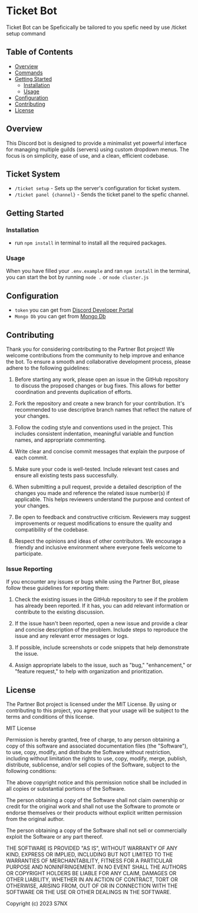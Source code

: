 
# Ticket Bot

Ticket Bot can be Speficically be tailored to you spefic need by use /ticket setup command

## Table of Contents

- [Overview](#overview)
- [Commands](#commands)
- [Getting Started](#getting-started)
  - [Installation](#installation)
  - [Usage](#usage)
- [Configuration](#configuration)
- [Contributing](#contributing)
- [License](#license)

## Overview

This Discord bot is designed to provide a minimalist yet powerful interface for managing multiple guilds (servers) using custom dropdown menus. The focus is on simplicity, ease of use, and a clean, efficient codebase.

## Ticket System

- `/ticket setup` - Sets up the server's configuration for ticket system.
- `/ticket panel {channel}` - Sends the ticket panel to the spefic channel.

## Getting Started

### Installation

- run `npm install` in terminal to install all the required packages.

### Usage

When you have filled your `.env.example` and ran `npm install` in the terminal, you can start the bot by running `node .` or `node cluster.js`

## Configuration

- `token` you can get from [Discord Developer Portal](https://discord.com/developers/applications)
- `Mongo Db` you can get from [Mongo Db](https://cloud.mongodb.com/)

## Contributing

Thank you for considering contributing to the Partner Bot project! We welcome contributions from the community to help improve and enhance the bot. To ensure a smooth and collaborative development process, please adhere to the following guidelines:

1. Before starting any work, please open an issue in the GitHub repository to discuss the proposed changes or bug fixes. This allows for better coordination and prevents duplication of efforts.

2. Fork the repository and create a new branch for your contribution. It's recommended to use descriptive branch names that reflect the nature of your changes.

3. Follow the coding style and conventions used in the project. This includes consistent indentation, meaningful variable and function names, and appropriate commenting.

4. Write clear and concise commit messages that explain the purpose of each commit.

5. Make sure your code is well-tested. Include relevant test cases and ensure all existing tests pass successfully.

6. When submitting a pull request, provide a detailed description of the changes you made and reference the related issue number(s) if applicable. This helps reviewers understand the purpose and context of your changes.

7. Be open to feedback and constructive criticism. Reviewers may suggest improvements or request modifications to ensure the quality and compatibility of the codebase.

8. Respect the opinions and ideas of other contributors. We encourage a friendly and inclusive environment where everyone feels welcome to participate.

### Issue Reporting

If you encounter any issues or bugs while using the Partner Bot, please follow these guidelines for reporting them:

1. Check the existing issues in the GitHub repository to see if the problem has already been reported. If it has, you can add relevant information or contribute to the existing discussion.

2. If the issue hasn't been reported, open a new issue and provide a clear and concise description of the problem. Include steps to reproduce the issue and any relevant error messages or logs.

3. If possible, include screenshots or code snippets that help demonstrate the issue.

4. Assign appropriate labels to the issue, such as "bug," "enhancement," or "feature request," to help with organization and prioritization.

## License

The Partner Bot project is licensed under the MIT License. By using or contributing to this project, you agree that your usage will be subject to the terms and conditions of this license.

MIT License

Permission is hereby granted, free of charge, to any person obtaining a copy of this software and associated documentation files (the "Software"), to use, copy, modify, and distribute the Software without restriction, including without limitation the rights to use, copy, modify, merge, publish, distribute, sublicense, and/or sell copies of the Software, subject to the following conditions:

The above copyright notice and this permission notice shall be included in all copies or substantial portions of the Software.

The person obtaining a copy of the Software shall not claim ownership or credit for the original work and shall not use the Software to promote or endorse themselves or their products without explicit written permission from the original author.

The person obtaining a copy of the Software shall not sell or commercially exploit the Software or any part thereof.

THE SOFTWARE IS PROVIDED "AS IS", WITHOUT WARRANTY OF ANY KIND, EXPRESS OR IMPLIED, INCLUDING BUT NOT LIMITED TO THE WARRANTIES OF MERCHANTABILITY, FITNESS FOR A PARTICULAR PURPOSE AND NONINFRINGEMENT. IN NO EVENT SHALL THE AUTHORS OR COPYRIGHT HOLDERS BE LIABLE FOR ANY CLAIM, DAMAGES OR OTHER LIABILITY, WHETHER IN AN ACTION OF CONTRACT, TORT OR OTHERWISE, ARISING FROM, OUT OF OR IN CONNECTION WITH THE SOFTWARE OR THE USE OR OTHER DEALINGS IN THE SOFTWARE.

Copyright (c) 2023 S7NX
